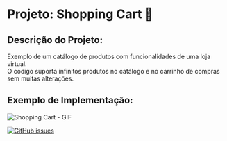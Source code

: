 # Projeto: Shopping Cart 🛒

## Descrição do Projeto:

<p>Exemplo de um catálogo de produtos com funcionalidades de uma loja virtual.<br>
O código suporta infinitos produtos no catálogo e no carrinho de compras sem muitas alterações.</p>

## Exemplo de Implementação:

![Shopping Cart - GIF](https://user-images.githubusercontent.com/91079601/170844659-62afc173-1127-45d0-b511-dcb648ec0d6d.gif)

[![GitHub issues](https://img.shields.io/badge/Language-Javascript-yellow)](https://github.com/vitorfratti/Aula-05/issues)
